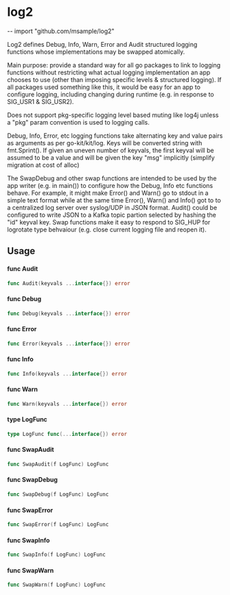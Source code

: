 # log2
--
    import "github.com/msample/log2"

Log2 defines Debug, Info, Warn, Error and Audit structured logging functions
whose implementations may be swapped atomically.

Main purpose: provide a standard way for all go packages to link to logging
functions without restricting what actual logging implementation an app chooses
to use (other than imposing specific levels & structured logging). If all
packages used something like this, it would be easy for an app to configure
logging, including changing during runtime (e.g. in response to SIG_USR1 &
SIG_USR2).

Does not support pkg-specific logging level based muting like log4j unless a
"pkg" param convention is used to logging calls.

Debug, Info, Error, etc logging functions take alternating key and value pairs
as arguments as per go-kit/kit/log. Keys will be converted string with
fmt.Sprint(). If given an uneven number of keyvals, the first keyval will be
assumed to be a value and will be given the key "msg" implicitly (simplify
migration at cost of alloc)

The SwapDebug and other swap functions are intended to be used by the app writer
(e.g. in main()) to configure how the Debug, Info etc functions behave. For
example, it might make Error() and Warn() go to stdout in a simple text format
while at the same time Error(), Warn() and Info() got to to a centralized log
server over syslog/UDP in JSON format. Audit() could be configured to write JSON
to a Kafka topic partion selected by hashing the "id" keyval key. Swap functions
make it easy to respond to SIG_HUP for logrotate type behvaiour (e.g. close
current logging file and reopen it).

## Usage

#### func  Audit

```go
func Audit(keyvals ...interface{}) error
```

#### func  Debug

```go
func Debug(keyvals ...interface{}) error
```

#### func  Error

```go
func Error(keyvals ...interface{}) error
```

#### func  Info

```go
func Info(keyvals ...interface{}) error
```

#### func  Warn

```go
func Warn(keyvals ...interface{}) error
```

#### type LogFunc

```go
type LogFunc func(...interface{}) error
```


#### func  SwapAudit

```go
func SwapAudit(f LogFunc) LogFunc
```

#### func  SwapDebug

```go
func SwapDebug(f LogFunc) LogFunc
```

#### func  SwapError

```go
func SwapError(f LogFunc) LogFunc
```

#### func  SwapInfo

```go
func SwapInfo(f LogFunc) LogFunc
```

#### func  SwapWarn

```go
func SwapWarn(f LogFunc) LogFunc
```
